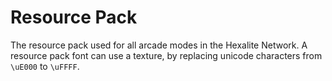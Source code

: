 # Resource Pack

The resource pack used for all arcade modes in the Hexalite Network. A resource pack font can use a texture, by replacing unicode characters from `\uE000` to `\uFFFF`.
